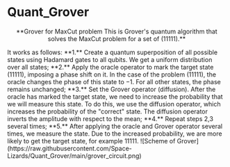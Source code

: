 # Quant_Grover
<p align="center">
    **Grover for MaxCut problem
This is Grover's quantum algorithm that solves the MaxCut problem for a set of (11111).**  
</p>
It works as follows:
**1.** Create a quantum superposition of all possible states using Hadamard gates to all qubits. We get a uniform distribution over all states;  
**2.** Apply the oracle operator to mark the target state (11111), imposing a phase shift on it. In the case of the problem (11111), the oracle changes the phase of this state to −1. For all other states, the phase remains unchanged;  
**3.** Set the Grover operator (diffusion). After the oracle has marked the target state, we need to increase the probability that we will measure this state. To do this, we use the diffusion operator, which increases the probability of the "correct" state. The diffusion operator inverts the amplitude with respect to the mean;  
**4.** Repeat steps 2,3 several times;  
**5.** After applying the oracle and Grover operator several times, we measure the state. Due to the increased probability, we are more likely to get the target state, for example 11111.  
![Scheme of Grover](https://raw.githubusercontent.com/Space-Lizards/Quant_Grover/main/grover_circuit.png)
